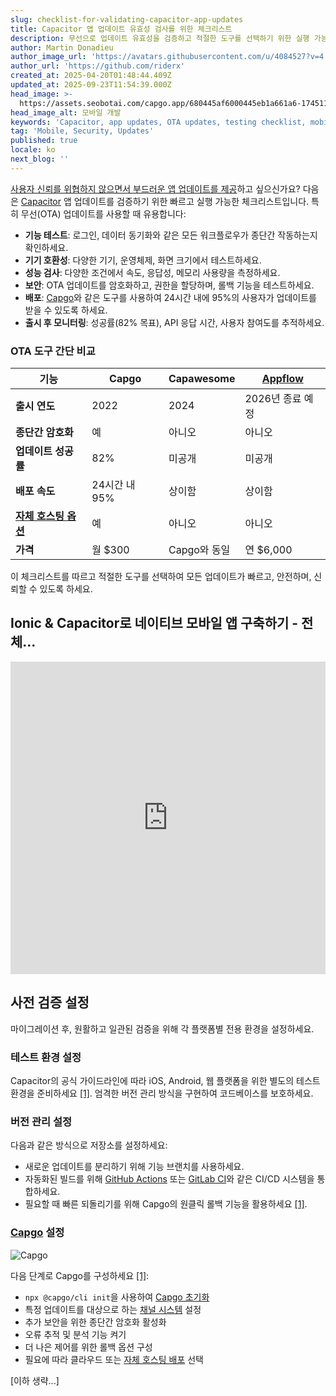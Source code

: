 ```yaml
---
slug: checklist-for-validating-capacitor-app-updates
title: Capacitor 앱 업데이트 유효성 검사를 위한 체크리스트
description: 무선으로 업데이트 유효성을 검증하고 적절한 도구를 선택하기 위한 실행 가능한 체크리스트로 원활한 앱 업데이트를 보장하세요.
author: Martin Donadieu
author_image_url: 'https://avatars.githubusercontent.com/u/4084527?v=4'
author_url: 'https://github.com/riderx'
created_at: 2025-04-20T01:48:44.409Z
updated_at: 2025-09-23T11:54:39.000Z
head_image: >-
  https://assets.seobotai.com/capgo.app/680445af6000445eb1a661a6-1745113809661.jpg
head_image_alt: 모바일 개발
keywords: 'Capacitor, app updates, OTA updates, testing checklist, mobile development'
tag: 'Mobile, Security, Updates'
published: true
locale: ko
next_blog: ''
---
```

[사용자 신뢰를 위협하지 않으면서 부드러운 앱 업데이트를 제공](https://capgo.app/plugins/capacitor-updater/)하고 싶으신가요? 다음은 [Capacitor](https://capacitorjs.com/) 앱 업데이트를 검증하기 위한 빠르고 실행 가능한 체크리스트입니다. 특히 무선(OTA) 업데이트를 사용할 때 유용합니다:

-   **기능 테스트**: 로그인, 데이터 동기화와 같은 모든 워크플로우가 종단간 작동하는지 확인하세요.
-   **기기 호환성**: 다양한 기기, 운영체제, 화면 크기에서 테스트하세요.
-   **성능 검사**: 다양한 조건에서 속도, 응답성, 메모리 사용량을 측정하세요.
-   **보안**: OTA 업데이트를 암호화하고, 권한을 할당하며, 롤백 기능을 테스트하세요.
-   **배포**: [Capgo](https://capgo.app/)와 같은 도구를 사용하여 24시간 내에 95%의 사용자가 업데이트를 받을 수 있도록 하세요.
-   **출시 후 모니터링**: 성공률(82% 목표), API 응답 시간, 사용자 참여도를 추적하세요.

### OTA 도구 간단 비교

| 기능 | Capgo | Capawesome | [Appflow](https://ionic.io/appflow/) |
| --- | --- | --- | --- |
| **출시 연도** | 2022 | 2024 | 2026년 종료 예정 |
| **종단간 암호화** | 예 | 아니오 | 아니오 |
| **업데이트 성공률** | 82% | 미공개 | 미공개 |
| **배포 속도** | 24시간 내 95% | 상이함 | 상이함 |
| **[자체 호스팅 옵션](https://capgo.app/blog/self-hosted-capgo/)** | 예 | 아니오 | 아니오 |
| **가격** | 월 $300 | Capgo와 동일 | 연 $6,000 |

이 체크리스트를 따르고 적절한 도구를 선택하여 모든 업데이트가 빠르고, 안전하며, 신뢰할 수 있도록 하세요.

## Ionic & Capacitor로 네이티브 모바일 앱 구축하기 - 전체...

<iframe src="https://www.youtube.com/embed/K7ghUiXLef8" title="YouTube video player" frameborder="0" allow="accelerometer; autoplay; clipboard-write; encrypted-media; gyroscope; picture-in-picture; web-share" referrerpolicy="strict-origin-when-cross-origin" style="width: 100%; height: 500px;" allowfullscreen></iframe>

## 사전 검증 설정

마이그레이션 후, 원활하고 일관된 검증을 위해 각 플랫폼별 전용 환경을 설정하세요.

### 테스트 환경 설정

Capacitor의 공식 가이드라인에 따라 iOS, Android, 웹 플랫폼을 위한 별도의 테스트 환경을 준비하세요 [\[1\]](https://capgo.app/). 엄격한 버전 관리 방식을 구현하여 코드베이스를 보호하세요.

### 버전 관리 설정

다음과 같은 방식으로 저장소를 설정하세요:

-   새로운 업데이트를 분리하기 위해 기능 브랜치를 사용하세요.
-   자동화된 빌드를 위해 [GitHub Actions](https://docs.github.com/actions) 또는 [GitLab CI](https://docs.gitlab.com/ee/ci/)와 같은 CI/CD 시스템을 통합하세요.
-   필요할 때 빠른 되돌리기를 위해 Capgo의 원클릭 롤백 기능을 활용하세요 [\[1\]](https://capgo.app/).

### [Capgo](https://capgo.app/) 설정

![Capgo](https://assets.seobotai.com/capgo.app/680445af6000445eb1a661a6/37a0fc028bf1f414683e8dee42eedfb0.jpg)

다음 단계로 Capgo를 구성하세요 [\[1\]](https://capgo.app/):

-   `npx @capgo/cli init`을 사용하여 [Capgo 초기화](https://capgo.app/docs/webapp/)
-   특정 업데이트를 대상으로 하는 [채널 시스템](https://capgo.app/docs/plugin/cloud-mode/channel-system/) 설정
-   추가 보안을 위한 종단간 암호화 활성화
-   오류 추적 및 분석 기능 켜기
-   더 나은 제어를 위한 롤백 옵션 구성
-   필요에 따라 클라우드 또는 [자체 호스팅 배포](https://capgo.app/blog/self-hosted-capgo/) 선택

[이하 생략...]
